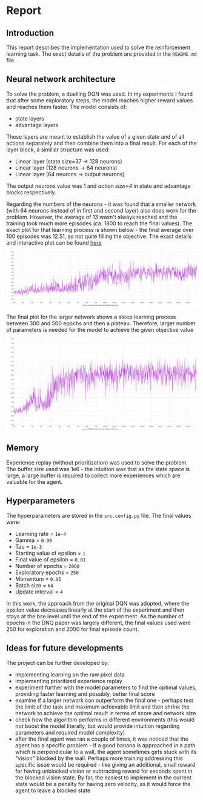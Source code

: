 # Report

## Introduction
This report describes the implementation used to solve the reinforcement learning task. The exact details of the problem
are provided in the `README.md` file.

## Neural network architecture
To solve the problem, a duelling DQN was used. In my experiments I found that after some exploratory steps, the model
reaches higher reward values and reaches them faster. The model consists of:
* state layers
* advantage layers

These layers are meant to establish the value of a given state and of all actions separately and then combine them into a final result.
For each of the layer block, a simillar structure was used:
* Linear layer (state size=37 -> 128 neurons)
* Linear layer (128 neurons -> 64 neurons)
* Linear layer (64 neurons -> output neurons)

The output neurons value was 1 and *action size=4* in state and advantage blocks respectively.

Regarding the numbers of the neurons - it was found that a smaller network (with 64 neurons instead of in first and second layer)
also does work for the problem. However, the average of 13 wasn't always reached and the training took much more episodes
(ca. 1800 to reach the final values). The exact plot for that learning process is shown below - the final average over 100 episodes
was 12.51, so not quite filling the objective. The exact details and interactive plot can be found 
[here](https://app.neptune.ai/wsz/RL-bananas/e/RLBAN-50/charts)

![](plots/learning_smaller_network.png)

The final plot for the larger network shows a steep learning process between 300 and 500 epochs and then a plateau. 
Therefore, larger number of parameters is needed for the model to achieve the given objective value

![](plots/learning_process.png)

## Memory

Experience replay (without prioritization) was used to solve the problem. The buffer size used was 1e6 - the intuition was
that as the state space is large, a large buffer is required to collect more experiences which are valuable for the agent.

## Hyperparameters

The hyperparameters are stored in the `src.config.py` file. The final values were:
* Learning rate = `1e-4`
* Gamma = `0.99`
* Tau = `1e-3`
* Starting value of epsilon = `1`
* Final value of epsilon = `0.01`
* Number of epochs = `2000`
* Exploratory epochs = `250`
* Momentum = `0.95`
* Batch size = `64`
* Update interval = `4`

In this work, the approach from the original DQN was adopted, where the epsilon value decreases linearly at the start
of the experiment and then stays at the bse level until the end of the experiment. As the number of epochs in the DNQ
paper was largely different, the final values used were 250 for exploration and 2000 for final episode count.


## Ideas for future developments
The project can be further developed by:
* implementing learning on the raw pixel data
* implementing prioritized experience replay
* experiment further with the model parameters to find the optimal values, providing faster learning and possibly, better final score
* examine if a larger network can outperform the final one - perhaps test the limit of the task and maximum achievable limit
and then shrink the network to achieve the optimal result in terms of score and network size
* check how the algorithm performs in different environments (this would not boost the model literally, but would
provide intuition regarding parameters and required model complexity)
* after the final agent was ran a couple of times, it was noticed that the agent has a specific problem - if a good banana is approached
in a path which is perpendicular to a wall, the agent sometimes gets stuck with its "vision" blocked by the wall. Perhaps more training
addressing this specific issue would be required - like giving an additional, small reward for having unblocked vision or 
subtracting reward for seconds spent in the blocked vision state. By far, the easiest to implement in the current state would
be a penalty for having zero velocity, as it would force the agent to leave a blocked state